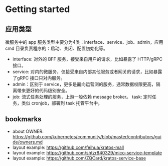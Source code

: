 # Getting started

## 应用类型

微服务中的 app 服务类型主要分为4类：interface、service、job、admin，应用 cmd 目录负责程序的：启动、关闭、配置初始化等。

- interface: 对外的 BFF 服务，接受来自用户的请求，比如暴露了 HTTP/gRPC 接口。
- service: 对内的微服务，仅接受来自内部其他服务或者网关的请求，比如暴露了gRPC 接口只对内服务。
- admin：区别于 service，更多是面向运营测的服务，通常数据权限更高，隔离带来更好的代码级别安全。
- job: 流式任务处理的服务，上游一般依赖 message broker。
task: 定时任务，类似 cronjob，部署到 task 托管平台中。

## bookmarks

- about OWNER: <https://github.com/kubernetes/community/blob/master/contributors/guide/owners.md>
- layout example: <https://github.com/feihua/kratos-mall>
- layout example: <https://github.com/shtzr840329/mico-service-template>
- layout example: <https://github.com/ZQCard/kratos-service-base>
